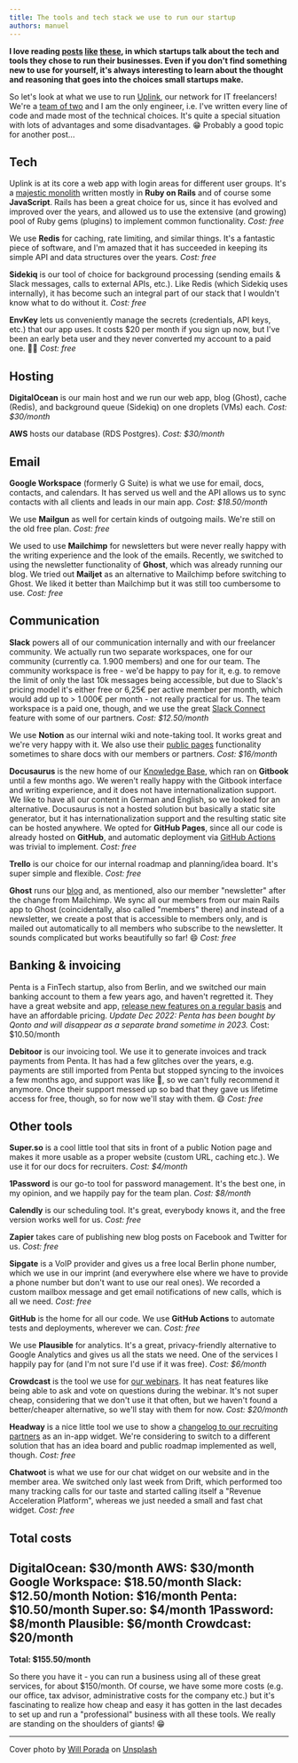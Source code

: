 ```yaml
---
title: The tools and tech stack we use to run our startup
authors: manuel
---
```


**I love reading [posts](https://jake.nyc/words/tools-and-services-i-use-to-run-my-saas/) [like](https://baremetrics.com/blog/tools-and-services-we-use-to-run-our-startup) [these](https://panelbear.com/blog/tech-stack/), in which startups talk about the tech and tools they chose to run their businesses. Even if you don't find something new to use for yourself, it's always interesting to learn about the thought and reasoning that goes into the choices small startups make.**

<!--truncate-->

So let's look at what we use to run [Uplink](https://uplink.tech/), our network for IT freelancers! We're a [team of two](https://uplink.tech/ueber-uns#team) and I am the only engineer, i.e. I've written every line of code and made most of the technical choices. It's quite a special situation with lots of advantages and some disadvantages. 😁 Probably a good topic for another post...

## Tech

Uplink is at its core a web app with login areas for different user groups. It's a [majestic monolith](https://m.signalvnoise.com/the-majestic-monolith/) written mostly in **Ruby on Rails** and of course some **JavaScript**. Rails has been a great choice for us, since it has evolved and improved over the years, and allowed us to use the extensive (and growing) pool of Ruby gems (plugins) to implement common functionality.
_Cost: free_

We use **Redis** for caching, rate limiting, and similar things. It's a fantastic piece of software, and I'm amazed that it has succeeded in keeping its simple API and data structures over the years.
_Cost: free_

**Sidekiq** is our tool of choice for background processing (sending emails & Slack messages, calls to external APIs, etc.). Like Redis (which Sidekiq uses internally), it has become such an integral part of our stack that I wouldn't know what to do without it.
_Cost: free_

**EnvKey** lets us conveniently manage the secrets (credentials, API keys, etc.) that our app uses. It costs $20 per month if you sign up now, but I've been an early beta user and they never converted my account to a paid one. 🤷‍♂️
_Cost: free_

## Hosting

**DigitalOcean** is our main host and we run our web app, blog (Ghost), cache (Redis), and background queue (Sidekiq) on one droplets (VMs) each.
_Cost: $30/month_

**AWS** hosts our database (RDS Postgres).
_Cost: $30/month_

## Email

**Google Workspace** (formerly G Suite) is what we use for email, docs, contacts, and calendars. It has served us well and the API allows us to sync contacts with all clients and leads in our main app.
_Cost: $18.50/month_

We use **Mailgun** as well for certain kinds of outgoing mails. We're still on the old free plan.
_Cost: free_

We used to use **Mailchimp** for newsletters but were never really happy with the writing experience and the look of the emails. Recently, we switched to using the newsletter functionality of **Ghost**, which was already running our blog. We tried out **Mailjet** as an alternative to Mailchimp before switching to Ghost. We liked it better than Mailchimp but it was still too cumbersome to use.
_Cost: free_

## Communication

**Slack** powers all of our communication internally and with our freelancer community. We actually run two separate workspaces, one for our community (currently ca. 1.900 members) and one for our team. The community workspace is free - we'd be happy to pay for it, e.g. to remove the limit of only the last 10k messages being accessible, but due to Slack's pricing model it's either free or 6,25€ per active member per month, which would add up to > 1.000€ per month - not really practical for us. The team workspace is a paid one, though, and we use the great [Slack Connect](https://slack.com/connect) feature with some of our partners.
_Cost: $12.50/month_

We use **Notion** as our internal wiki and note-taking tool. It works great and we're very happy with it. We also use their [public pages](https://www.notion.so/help/guides/publish-notion-pages-to-the-web) functionality sometimes to share docs with our members or partners.
_Cost: $16/month_

**Docusaurus** is the new home of our [Knowledge Base](https://uplink.tech/knowledge-base/), which ran on **Gitbook** until a few months ago. We weren't really happy with the Gitbook interface and writing experience, and it does not have internationalization support. We like to have all our content in German and English, so we looked for an alternative. Docusaurus is not a hosted solution but basically a static site generator, but it has internationalization support and the resulting static site can be hosted anywhere. We opted for **GitHub Pages**, since all our code is already hosted on **GitHub**, and automatic deployment via [GitHub Actions](https://github.com/uplinkhq/knowledge-base/blob/main/.github/workflows/deploy.yml) was trivial to implement.
_Cost: free_

**Trello** is our choice for our internal roadmap and planning/idea board. It's super simple and flexible.
_Cost: free_

**Ghost** runs our [blog](https://uplink.tech/blog/) and, as mentioned, also our member "newsletter" after the change from Mailchimp. We sync all our members from our main Rails app to Ghost (coincidentally, also called "members" there) and instead of a newsletter, we create a post that is accessible to members only, and is mailed out automatically to all members who subscribe to the newsletter. It sounds complicated but works beautifully so far! 😄
_Cost: free_

## Banking & invoicing

Penta is a FinTech startup, also from Berlin, and we switched our main banking account to them a few years ago, and haven't regretted it. They have a great website and app, [release new features on a regular basis](https://updates.getpenta.com/) and have an affordable pricing.
_Update Dec 2022: Penta has been bought by Qonto and will disappear as a separate brand sometime in 2023._
Cost: $10.50/month

**Debitoor** is our invoicing tool. We use it to generate invoices and track payments from Penta. It has had a few glitches over the years, e.g. payments are still imported from Penta but stopped syncing to the invoices a few months ago, and support was like 🤷, so we can't fully recommend it anymore. Once their support messed up so bad that they gave us lifetime access for free, though, so for now we'll stay with them. 😄
_Cost: free_

## Other tools

**Super.so** is a cool little tool that sits in front of a public Notion page and makes it more usable as a proper website (custom URL, caching etc.). We use it for our docs for recruiters.
_Cost: $4/month_

**1Password** is our go-to tool for password management. It's the best one, in my opinion, and we happily pay for the team plan.
_Cost: $8/month_

**Calendly** is our scheduling tool. It's great, everybody knows it, and the free version works well for us.
_Cost: free_

**Zapier** takes care of publishing new blog posts on Facebook and Twitter for us.
_Cost: free_

**Sipgate** is a VoIP provider and gives us a free local Berlin phone number, which we use in our imprint (and everywhere else where we have to provide a phone number but don't want to use our real ones). We recorded a custom mailbox message and get email notifications of new calls, which is all we need.
_Cost: free_

**GitHub** is the home for all our code. We use **GitHub Actions** to automate tests and deployments, wherever we can.
_Cost: free_

We use **Plausible** for analytics. It's a great, privacy-friendly alternative to Google Analytics and gives us all the stats we need. One of the services I happily pay for (and I'm not sure I'd use if it was free).
_Cost: $6/month_

**Crowdcast** is the tool we use for [our webinars](https://www.crowdcast.io/uplink). It has neat features like being able to ask and vote on questions during the webinar. It's not super cheap, considering that we don't use it that often, but we haven't found a better/cheaper alternative, so we'll stay with them for now.
_Cost: $20/month_

**Headway** is a nice little tool we use to show a [changelog to our recruiting partners](https://headwayapp.co/uplink-recruiting-partners-changelog) as an in-app widget. We're considering to switch to a different solution that has an idea board and public roadmap implemented as well, though.
_Cost: free_

**Chatwoot** is what we use for our chat widget on our website and in the member area. We switched only last week from Drift, which performed too many tracking calls for our taste and started calling itself a "Revenue Acceleration Platform", whereas we just needed a small and fast chat widget.
_Cost: free_

## Total costs

DigitalOcean: $30/month
AWS: $30/month
Google Workspace: $18.50/month
Slack: $12.50/month
Notion: $16/month
Penta: $10.50/month
Super.so: $4/month
1Password: $8/month
Plausible: $6/month
Crowdcast: $20/month
------------------------------
**Total: $155.50/month**

So there you have it - you can run a business using all of these great services, for about $150/month. Of course, we have some more costs (e.g. our office, tax advisor, administrative costs for the company etc.) but it's fascinating to realize how cheap and easy it has gotten in the last decades to set up and run a "professional" business with all these tools. We really are standing on the shoulders of giants! 😁

---

Cover photo by [Will Porada](https://unsplash.com/@will0629?utm_source=unsplash&utm_medium=referral&utm_content=creditCopyText) on [Unsplash](https://unsplash.com/s/photos/lego?utm_source=unsplash&utm_medium=referral&utm_content=creditCopyText)
